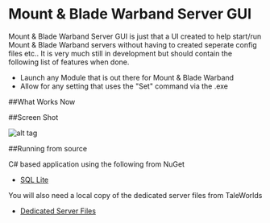 Mount & Blade Warband Server GUI
===
Mount & Blade Warband Server GUI is just that a UI created to help start/run Mount & Blade Warband servers without having to created seperate config files etc.. It is very much still in development but should contain the following list of features when done.

- Launch any Module that is out there for Mount & Blade Warband
- Allow for any setting that uses the "Set" command via the .exe

##What Works Now


##Screen Shot


![alt tag](http://n00bworks.com/img/MBServerGUI.PNG)



##Running from source

C# based application using the following from NuGet
- [SQL Lite](http://www.nuget.org/packages/system.data.sqlite)

You will also need a local copy of the dedicated server files from TaleWorlds
- [Dedicated Server Files](http://download2.taleworlds.com/mb_warband_dedicated_1158.zip)